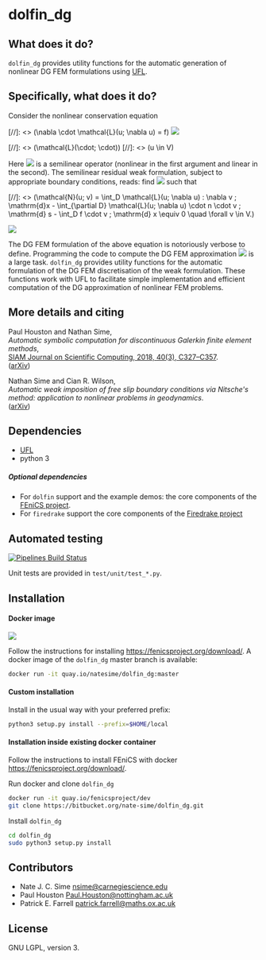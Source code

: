 # dolfin_dg

## What does it do?

`dolfin_dg` provides utility functions for the automatic generation of nonlinear
DG FEM formulations using [UFL](https://github.com/FEniCS/ufl).


## Specifically, what does it do?

Consider the nonlinear conservation equation

[//]: <> (\nabla \cdot \mathcal{L}(u; \nabla u) = f)
![](https://latex.codecogs.com/gif.download?-%5Cnabla%20%5Ccdot%20%5Cmathcal%7BL%7D%28u%3B%20%5Cnabla%20u%29%20%3D%20f)

[//]: <> (\mathcal{L}(\cdot; \cdot))
[//]: <> (u \in V)

[nonlinearoperator]: https://latex.codecogs.com/gif.download?%5Cmathcal%7BL%7D%28%5Ccdot%3B%20%5Ccdot%29
[uinv]: https://latex.codecogs.com/gif.download?u%20%5Cin%20V

Here ![][nonlinearoperator]
is a semilinear operator (nonlinear in the first argument and linear in the
second). The semilinear residual weak formulation, subject to appropriate
boundary conditions, reads: find ![][uinv] such that

[//]: <> (\mathcal{N}(u; v) = \int_D \mathcal{L}(u; \nabla u) : \nabla v \; \mathrm{d}x - \int_{\partial D} \mathcal{L}(u; \nabla u) \cdot n \cdot v \; \mathrm{d} s - \int_D f \cdot v \; \mathrm{d} x \equiv 0 \quad \forall v \in V.)

![](https://latex.codecogs.com/gif.download?%5Cmathcal%7BN%7D%28u%3B%20v%29%20%3A%3D%20%5C%5C%20%5Cint_D%20%5Cmathcal%7BL%7D%28u%3B%20%5Cnabla%20u%29%20%3A%20%5Cnabla%20v%20%5C%3B%20%5Cmathrm%7Bd%7Dx%20-%20%5Cint_%7B%5Cpartial%20D%7D%20%5Cmathcal%7BL%7D%28u%3B%20%5Cnabla%20u%29%20%5Ccdot%20n%20%5Ccdot%20v%20%5C%3B%20%5Cmathrm%7Bd%7D%20s%20-%20%5Cint_D%20f%20%5Ccdot%20v%20%5C%3B%20%5Cmathrm%7Bd%7D%20x%20%5Cequiv%200%20%5Cquad%20%5Cforall%20v%20%5Cin%20V.)

[uhinvh]: https://latex.codecogs.com/gif.download?u_h%20%5Cin%20V_h

The DG FEM formulation of the above equation is notoriously verbose to define.
Programming the code to compute the DG FEM approximation ![][uhinvh] is a large
task. `dolfin_dg` provides utility functions for the automatic formulation of
the DG FEM discretisation of the weak formulation. These functions work with
UFL to facilitate simple implementation and efficient computation of the DG
approximation of nonlinear FEM problems.


## More details and citing

Paul Houston and Nathan Sime,  
*Automatic symbolic computation for discontinuous Galerkin finite element methods*,  
[SIAM Journal on Scientific Computing, 2018, 40(3), C327–C357](https://doi.org/10.1137/17M1129751).  
([arXiv](https://arxiv.org/abs/1804.02338))


Nathan Sime and Cian R. Wilson,  
*Automatic weak imposition of free slip boundary conditions via Nitsche's method: application to
nonlinear problems in geodynamics*.  
([arXiv](https://arxiv.org/abs/2001.10639))


## Dependencies

* [UFL](https://github.com/FEniCS/ufl)
* python 3

##### Optional dependencies

* For `dolfin` support and the example demos: the core components of the [FEniCS
  project](https://fenicsproject.org/).
* For `firedrake` support the core components of the [Firedrake
  project](https://www.firedrakeproject.org/)


## Automated testing

[![Pipelines Build Status](https://img.shields.io/bitbucket/pipelines/nate-sime/dolfin_dg)](https://bitbucket.org/nate-sime/dolfin_dg/addon/pipelines/home)

Unit tests are provided in ``test/unit/test_*.py``.


## Installation

#### Docker image


![](https://quay.io/repository/natesime/dolfin_dg/status)


Follow the instructions for installing https://fenicsproject.org/download/. A docker image 
of the `dolfin_dg` master branch is available:


```bash
docker run -it quay.io/natesime/dolfin_dg:master
```

#### Custom installation

Install in the usual way with your preferred prefix:

```bash
python3 setup.py install --prefix=$HOME/local
```


#### Installation inside existing docker container

Follow the instructions to install FEniCS with docker https://fenicsproject.org/download/.

Run docker and clone `dolfin_dg`

```bash
docker run -it quay.io/fenicsproject/dev
git clone https://bitbucket.org/nate-sime/dolfin_dg.git
```

Install `dolfin_dg`

```bash
cd dolfin_dg
sudo python3 setup.py install
```


## Contributors

* Nate J. C. Sime <nsime@carnegiescience.edu>
* Paul Houston <Paul.Houston@nottingham.ac.uk>
* Patrick E. Farrell <patrick.farrell@maths.ox.ac.uk>


## License

GNU LGPL, version 3.